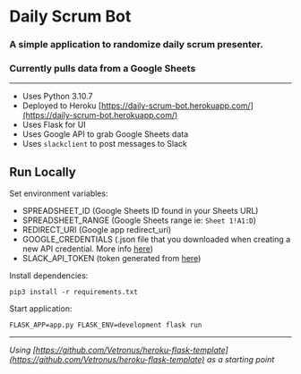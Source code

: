 # Daily Scrum Bot
### A simple application to randomize daily scrum presenter.
### Currently pulls data from a Google Sheets
---
- Uses Python 3.10.7
- Deployed to Heroku [https://daily-scrum-bot.herokuapp.com/](https://daily-scrum-bot.herokuapp.com/)
- Uses Flask for UI
- Uses Google API to grab Google Sheets data
- Uses `slackclient` to post messages to Slack

## Run Locally
Set environment variables:
- SPREADSHEET_ID (Google Sheets ID found in your Sheets URL)
- SPREADSHEET_RANGE (Google Sheets range ie: `Sheet 1!A1:D`)
- REDIRECT_URI (Google app redirect_uri)
- GOOGLE_CREDENTIALS (.json file that you downloaded when creating a new API credential. More info [here](https://medium.com/@osanda.deshan/getting-google-oauth-access-token-using-google-apis-18b2ba11a11a))
- SLACK_API_TOKEN (token generated from [here](https://slack.com/help/articles/215770388))

Install dependencies:
```
pip3 install -r requirements.txt
```
Start application:
```
FLASK_APP=app.py FLASK_ENV=development flask run
```
---
*Using [https://github.com/Vetronus/heroku-flask-template](https://github.com/Vetronus/heroku-flask-template) as a starting point*
